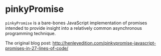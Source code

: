 # pinkyPromise

`pinkyPromise` is a bare-bones JavaScript implementation of promises intended to provide insight into a relatively common asynchronous programming technique.

The original blog post:
http://henleyedition.com/pinkypromise-javascript-promises-in-27-lines-of-code/
